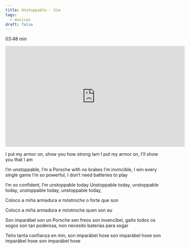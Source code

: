 ```yaml
---
title: Unstoppable - Sia
tags:
  - musicas
draft: false
---
```

03:48  min

<iframe width="560" height="315" src="https://www.youtube.com/embed/3A9OY1MPu9k" title="YouTube video player" frameborder="0" allow="accelerometer; autoplay; clipboard-write; encrypted-media; gyroscope; picture-in-picture" allowfullscreen></iframe>

I put my armor on,
show you how strong Iam
I put my armor on,
I'll show you that I am

I’m unstoppable,
I’m a Porsche with no brakes
I’m invincible, I win every single game
I’m so powerful, I don’t need batteries to play

I’m so confident,
I’m unstoppable today
Unstoppable today,
unstoppable today,
unstoppable today,
unstoppable today,

Coloco a miña armadura
e móstroche o forte que son

Coloco a miña armadura
e móstroche quen son eu

Son imparábel
son un Porsche sen freos
son invencíbel, gaño todos os xogos
son tan poderosa, non necesito baterías para xogar

Teño tanta confianza en min,
son imparábel hoxe
son imparábel hoxe
son imparábel hoxe
son imparábel hoxe